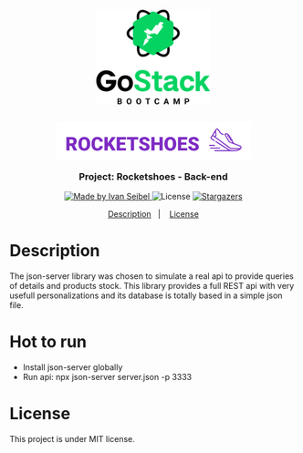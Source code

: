 <h1 align="center">
    <img alt="GoStack" src="https://github.com/ivanseibel/assets/blob/master/img/gostack10/bootcamp-header.png?raw=true" width="200px" />
</h1>

<h3 align="center">
  <img src="https://github.com/ivanseibel/assets/blob/master/img/rocketshoes/logo-purple-342x65.png?raw=true" alt="Rocketshoes logo" style="border-radius: 2px;">
  <p>
    Project: Rocketshoes - Back-end
  </p>
</h3>

<p align="center">
  <a href="https://github.com/ivanseibel">
    <img alt="Made by Ivan Seibel" src="https://img.shields.io/badge/Made%20by-Ivan%20Seibel-blue">
  </a>

  <img alt="License" src="https://img.shields.io/github/license/ivanseibel/gostack10-challenge01?color=blue">

  <a href="https://github.com/ivanseibel/gostack10-challenge01/stargazers">
    <img alt="Stargazers" src="https://img.shields.io/github/stars/ivanseibel/rocketshoes">
  </a>
</p>

<p align="center">
  <a href="#description">Description</a>&nbsp;&nbsp;&nbsp;|&nbsp;&nbsp;&nbsp;
  <a href="#license">License</a>
</p>

# Description

The json-server library was chosen to simulate a real api to provide queries of details and products stock. This library provides a full REST api with very usefull personalizations and its database is totally based in a simple json file.

# Hot to run

- Install json-server globally
- Run api: npx json-server server.json -p 3333

# License

This project is under MIT license.